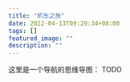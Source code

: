 ```yaml
---
title: "机车之旅"
date: 2022-04-13T09:29:34+08:00
tags: []
featured_image: ""
description: ""
---
```


这里是一个导航的思维导图： TODO


